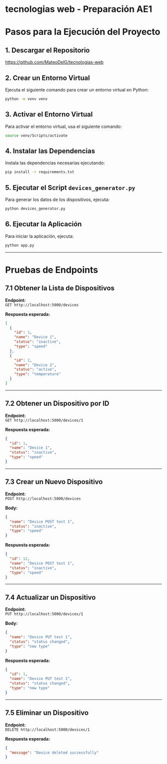 # tecnologias web - Preparación AE1
# Pasos para la Ejecución del Proyecto

## 1. Descargar el Repositorio

https://github.com/MateoDelG/tecnologias-web

## 2. Crear un Entorno Virtual
Ejecuta el siguiente comando para crear un entorno virtual en Python:

```bash
python -m venv venv
```

## 3. Activar el Entorno Virtual
Para activar el entorno virtual, usa el siguiente comando:

```bash
source venv/Scripts/activate
```

## 4. Instalar las Dependencias
Instala las dependencias necesarias ejecutando:

```bash
pip install -r requirements.txt
```

## 5. Ejecutar el Script `devices_generator.py`
Para generar los datos de los dispositivos, ejecuta:

```bash
python devices_generator.py
```

## 6. Ejecutar la Aplicación
Para iniciar la aplicación, ejecuta:

```bash
python app.py
```

---

# **Pruebas de Endpoints**

## 7.1 Obtener la Lista de Dispositivos
**Endpoint:**  
`GET http://localhost:5000/devices`

**Respuesta esperada:**
```json
[
  {
    "id": 1,
    "name": "Device 1",
    "status": "inactive",
    "type": "speed"
  },
  {
    "id": 2,
    "name": "Device 2",
    "status": "active",
    "type": "temperature"
  }
]
```

---

## 7.2 Obtener un Dispositivo por ID
**Endpoint:**  
`GET http://localhost:5000/devices/1`

**Respuesta esperada:**
```json
{
  "id": 1,
  "name": "Device 1",
  "status": "inactive",
  "type": "speed"
}
```

---

## 7.3 Crear un Nuevo Dispositivo
**Endpoint:**  
`POST http://localhost:5000/devices`

**Body:**
```json
{
  "name": "Device POST test 1",
  "status": "inactive",
  "type": "speed"
}
```

**Respuesta esperada:**
```json
{
  "id": 12,
  "name": "Device POST test 1",
  "status": "inactive",
  "type": "speed"
}
```

---

## 7.4 Actualizar un Dispositivo
**Endpoint:**  
`PUT http://localhost:5000/devices/1`

**Body:**
```json
{
  "name": "Device PUT test 1",
  "status": "status changed",
  "type": "new type"
}
```

**Respuesta esperada:**
```json
{
  "id": 1,
  "name": "Device PUT test 1",
  "status": "status changed",
  "type": "new type"
}
```

---

## 7.5 Eliminar un Dispositivo
**Endpoint:**  
`DELETE http://localhost:5000/devices/1`

**Respuesta esperada:**
```json
{
  "message": "Device deleted successfully"
}
```